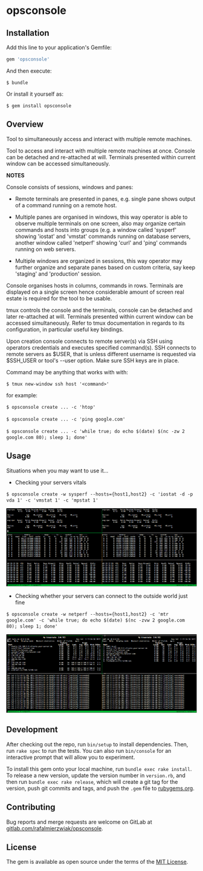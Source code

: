# opsconsole

## Installation

Add this line to your application's Gemfile:

```ruby
gem 'opsconsole'
```

And then execute:

    $ bundle

Or install it yourself as:

    $ gem install opsconsole

## Overview

Tool to simultaneously access and interact with multiple remote machines.

Tool to access and interact with multiple remote machines at once. Console can be detached and re-attached at will. Terminals presented within current window can be accessed simultaneously.

**NOTES**

Console consists of sessions, windows and panes:

* Remote terminals are presented in panes, e.g. single pane shows output of a command running on a remote host.

* Multiple panes are organised in windows, this way operator is able to observe multiple terminals on one screen, also may organize certain commands and hosts into groups (e.g. a window called 'sysperf' showing 'iostat' and 'vmstat' commands running on database servers, another window called 'netperf' showing 'curl' and 'ping' commands running on web servers.

* Multiple windows are organized in sessions, this way operator may further organize and separate panes based on custom criteria, say keep 'staging' and 'production' session.

Console organises hosts in columns, commands in rows. Terminals are displayed on a single screen hence considerable amount of screen real estate is required for the tool to be usable.

tmux controls the console and the terminals, console can be detached and later re-attached at will. Terminals presented within current window can be accessed simultaneously. Refer to tmux documentation in regards to its configuration, in particular useful key bindings.

Upon creation console connects to remote server(s) via SSH using operators credentials and executes specified command(s). SSH connects to remote servers as $USER, that is unless different username is requested via $SSH_USER or tool's --user option. Make sure SSH keys are in place.

Command may be anything that works with with:

    $ tmux new-window ssh host '<command>'

for example:

    $ opsconsole create ... -c 'htop'

    $ opsconsole create ... -c 'ping google.com'

    $ opsconsole create ... -c 'while true; do echo $(date) $(nc -zw 2 google.com 80); sleep 1; done'

## Usage

Situations when you may want to use it...

* Checking your servers vitals

```
$ opsconsole create -w sysperf --hosts={host1,host2} -c 'iostat -d -p vda 1' -c 'vmstat 1' -c 'mpstat 1'
```

![screenshot-sysperf](examples/screenshot-sysperf.png)

* Checking whether your servers can connect to the outside world just fine

```
$ opsconsole create -w netperf --hosts={host1,host2} -c 'mtr google.com' -c 'while true; do echo $(date) $(nc -zvw 2 google.com 80); sleep 1; done'
```

![screenshot-netperf](examples/screenshot-netperf.png)

## Development

After checking out the repo, run `bin/setup` to install dependencies. Then, run `rake spec` to run the tests. You can also run `bin/console` for an interactive prompt that will allow you to experiment.

To install this gem onto your local machine, run `bundle exec rake install`. To release a new version, update the version number in `version.rb`, and then run `bundle exec rake release`, which will create a git tag for the version, push git commits and tags, and push the `.gem` file to [rubygems.org](https://rubygems.org).

## Contributing

Bug reports and merge requests are welcome on GitLab at [gitlab.com/rafalmierzwiak/opsconsole](https://gitlab.com/rafalmierzwiak/opsconsole).

## License

The gem is available as open source under the terms of the [MIT License](http://opensource.org/licenses/MIT).
